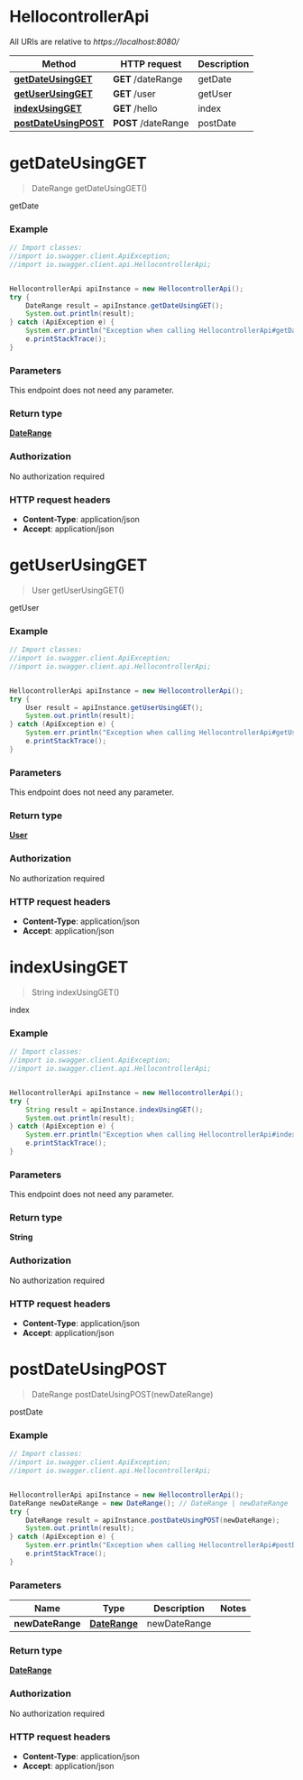 # HellocontrollerApi

All URIs are relative to *https://localhost:8080/*

Method | HTTP request | Description
------------- | ------------- | -------------
[**getDateUsingGET**](HellocontrollerApi.md#getDateUsingGET) | **GET** /dateRange | getDate
[**getUserUsingGET**](HellocontrollerApi.md#getUserUsingGET) | **GET** /user | getUser
[**indexUsingGET**](HellocontrollerApi.md#indexUsingGET) | **GET** /hello | index
[**postDateUsingPOST**](HellocontrollerApi.md#postDateUsingPOST) | **POST** /dateRange | postDate


<a name="getDateUsingGET"></a>
# **getDateUsingGET**
> DateRange getDateUsingGET()

getDate

### Example
```java
// Import classes:
//import io.swagger.client.ApiException;
//import io.swagger.client.api.HellocontrollerApi;


HellocontrollerApi apiInstance = new HellocontrollerApi();
try {
    DateRange result = apiInstance.getDateUsingGET();
    System.out.println(result);
} catch (ApiException e) {
    System.err.println("Exception when calling HellocontrollerApi#getDateUsingGET");
    e.printStackTrace();
}
```

### Parameters
This endpoint does not need any parameter.

### Return type

[**DateRange**](DateRange.md)

### Authorization

No authorization required

### HTTP request headers

 - **Content-Type**: application/json
 - **Accept**: application/json

<a name="getUserUsingGET"></a>
# **getUserUsingGET**
> User getUserUsingGET()

getUser

### Example
```java
// Import classes:
//import io.swagger.client.ApiException;
//import io.swagger.client.api.HellocontrollerApi;


HellocontrollerApi apiInstance = new HellocontrollerApi();
try {
    User result = apiInstance.getUserUsingGET();
    System.out.println(result);
} catch (ApiException e) {
    System.err.println("Exception when calling HellocontrollerApi#getUserUsingGET");
    e.printStackTrace();
}
```

### Parameters
This endpoint does not need any parameter.

### Return type

[**User**](User.md)

### Authorization

No authorization required

### HTTP request headers

 - **Content-Type**: application/json
 - **Accept**: application/json

<a name="indexUsingGET"></a>
# **indexUsingGET**
> String indexUsingGET()

index

### Example
```java
// Import classes:
//import io.swagger.client.ApiException;
//import io.swagger.client.api.HellocontrollerApi;


HellocontrollerApi apiInstance = new HellocontrollerApi();
try {
    String result = apiInstance.indexUsingGET();
    System.out.println(result);
} catch (ApiException e) {
    System.err.println("Exception when calling HellocontrollerApi#indexUsingGET");
    e.printStackTrace();
}
```

### Parameters
This endpoint does not need any parameter.

### Return type

**String**

### Authorization

No authorization required

### HTTP request headers

 - **Content-Type**: application/json
 - **Accept**: application/json

<a name="postDateUsingPOST"></a>
# **postDateUsingPOST**
> DateRange postDateUsingPOST(newDateRange)

postDate

### Example
```java
// Import classes:
//import io.swagger.client.ApiException;
//import io.swagger.client.api.HellocontrollerApi;


HellocontrollerApi apiInstance = new HellocontrollerApi();
DateRange newDateRange = new DateRange(); // DateRange | newDateRange
try {
    DateRange result = apiInstance.postDateUsingPOST(newDateRange);
    System.out.println(result);
} catch (ApiException e) {
    System.err.println("Exception when calling HellocontrollerApi#postDateUsingPOST");
    e.printStackTrace();
}
```

### Parameters

Name | Type | Description  | Notes
------------- | ------------- | ------------- | -------------
 **newDateRange** | [**DateRange**](DateRange.md)| newDateRange |

### Return type

[**DateRange**](DateRange.md)

### Authorization

No authorization required

### HTTP request headers

 - **Content-Type**: application/json
 - **Accept**: application/json


